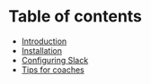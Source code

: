 # Table of contents

* [Introduction](README.md)
* [Installation](installation.md)
* [Configuring Slack](configuring-slack.md)
* [Tips for coaches](untitled.md)


